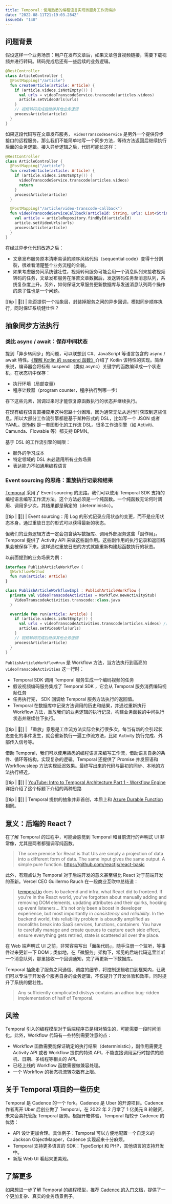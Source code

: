 ```yaml
---
title: Temporal：使用熟悉的编程语言实现微服务工作流编排
date: "2022-08-11T21:19:03.284Z"
issueId: "140"
---
```



## 问题背景

假设这样一个业务场景：用户在发布文章后，如果文章包含视频链接，需要下载视频并进行转码。转码完成后还有一些后续的业务逻辑。

```kotlin
@RestController
class ArticleController {
  @PostMapping("/article")
  fun createArticle(article: Article) {
    if (article.videos.isNotEmpty()) {
      val urls = videoTranscodeService.transcode(articles.videos)
      article.setVideoUrls(urls)
    }
    // 视频转码完成后继续其他业务逻辑
    processArticle(article)
  }
}
```

如果这段代码写在文章发布服务， `videoTranscodeService` 是另外一个提供异步接口的远程服务，那么我们不能简单地写一个同步方法，等待方法返回后继续执行后面的业务逻辑。接入异步逻辑之后，代码可能长这样：

```kotlin
@RestController
class ArticleController {
  @PostMapping("/article")
  fun createArticle(article: Article) {
    if (article.videos.isNotEmpty()) {
      videoTranscodeService.transcode(articles.videos)
      return
    }
    processArticle(article)
  }

  @PostMapping("/article/video-transcode-callback")
  fun videoTranscodeServiceCallback(articleId: String, urls: List<String>) {
    val article = articleRepository.findById(articleId)
    article.setVideoUrls(urls)
    processArticle(article)
  }
}
```

在经过异步化代码改造之后：

- 文章发布服务原本清晰易读的顺序风格代码（sequential code）变得十分割裂，很难看清楚整个业务流程的全貌。
- 如果考虑服务间系统健壮性，视频转码服务可能会用一个消息队列来接收视频转码的任务，文章发布服务在落苦文章数据后，发送转码任务至消息队列，系统复杂度上升。另外，如何保证文章服务更新数据库与发送消息队列两个操作的原子性也是一个问题。

[[tip | 🤔]]
| 能否提供一个抽象层，封装掉服务之间的异步回调，模拟同步顺序执行，同时保证系统健壮性？

## 抽象同步方法执行

### 类比 async / await：保存中间状态

提到「异步转同步」的问题，可以联想到 C#、JavaScript 等语言包含的 async / await 特性。[《理解 Kotlin 的 suspend 函数》](/posts/understanding-kotlin-suspend-functions/)介绍了 Kotlin 该特性的实现。简单来说，编译器会将标有 suspend （类似 async）关键字的函数编译成一个状态机，在状态机中保存：

- 执行环境（局部变量）
- 程序计数器（program counter，程序执行到哪一步）

存下这些元素，回调过来时才能恢复原函数执行的状态并继续执行。

在现有编程语言直接应用这种思路十分困难，因为通常无法从运行时获取到这些信息。所以大部分工作流引擎都是基于某种形式的 DSL，比如写一个 JSON 或者 YAML。[BPMN](https://en.wikipedia.org/wiki/Business_Process_Model_and_Notation) 是一套图形化的工作流 DSL。很多工作流引擎（如 Activiti、Camunda、Flowable 等）都支持 BPMN。

基于 DSL 的工作流引擎的局限：

- 额外的学习成本
- 特定领域的 DSL 未必适用所有业务场景
- 表达能力不如通用编程语言

### Event sourcing 的思路：重放执行记录和结果

[Temporal](https://temporal.io) 采用了 Event sourcing 的思路。我们可以使用 Temporal SDK 支持的编程语言编写工作流方法。这个方法必须是一个纯函数。一个纯函数无论何时调用、调用多少次，其结果都是确定的（deterministic）。

[[tip | 📖]]
| Event sourcing：用 Log 的形式记录应用状态的变更，而不是应用状态本身。通过重放日志的形式可以获得最新的状态。

但我们的业务逻辑方法一定会包含读写数据库、调用外部服务这些「副作用」。Temporal 提供了 Activity API 来做这些副作用。这些副作用的执行记录和返回结果会被保存下来。这样通过重放日志的方式就能重新构建起函数执行的状态。

以前面提到的业务场景为例：

```kotlin
interface PublishArticleWorkflow {
  @WorkflowMethod
  fun run(article: Article)
}

class PublishArticleWorkflowImpl : PublishArticleWorkflow {
  private val videoTranscodeActivities = Workflow.newActivityStub(
    VideoTranscodeActivities.transcode::class.java
  )

  override fun run(article: Article) {
    if (article.videos.isNotEmpty()) {
      val urls = videoTranscodeActivities.transcode(articles.videos) // highlight-line
      articles.setVideoUrls(urls)
    }
    // 视频转码完成后继续其他业务逻辑
    processArticle(article)
  }
}
```

`PublishArticleWorkflow#run` 是 Workflow 方法，当方法执行到高亮的 `videoTranscodeActivities` 这一行时：

- Temporal SDK 调用 Temporal 服务生成一个编码视频的任务
- 假设视频编码服务集成了 Temporal SDK ，它会从 Temporal 服务消费编码视频任务
- 任务执行完， SDK 回调给 Temporal 服务方法执行的返回值。
- Temporal 在数据库中记录方法调用的历史和结果，并通过重新执行 Workflow 方法，重放我们的业务逻辑的执行记录，构建业务函数的中间执行状态并继续往下执行。

[[tip | 🔑]]
| 「重放」意思是工作流方法实际会执行很多次。每当有新的会引起状态变化的事件发生，就会重新执行一遍工作流方法，比如 Activity 执行完成、外部传入信号等。

借助 Temporal，我们可以使用熟悉的编程语言来编写工作流，借助语言自身的条件、循环等结构，实现复杂的逻辑。Temporal 还提供了 Promise 并发原语和 Workflow.sleep 方法实现延迟效果。最终写出来的代码与最初的同步、本地的方法执行相近。

[[tip | 🔗]]
| [YouTube: Intro to Temporal Architecture Part 1 - Workflow Engine](https://www.youtube.com/watch?v=wMUKhtRhlmY) 详细介绍了这个标题下介绍的两种思路

[[tip | 📖]]
| Temporal 提供的抽象并非首创，本质上和 [Azure Durable Function](https://docs.microsoft.com/en-us/azure/azure-functions/durable/durable-functions-overview?tabs=csharp) 相同。

## 意义：后端的 React？

在了解 Temporal 的过程中，可能会感觉到 Temporal 和目前流行的声明式 UI 非常像，尤其是两者都强调写纯函数。

> The core premise for React is that UIs are simply a projection of data into a different form of data. The same input gives the same output. A simple pure function. https://github.com/reactjs/react-basic
>

此外，有观点认为 Temporal 对于后端开发的意义甚至堪比 React 对于前端开发的革新。Vercel CEO Guillermo Rauch 在一段商业互吹中总结道：

> [temporal.io](http://temporal.io) does to backend and infra, what React did to frontend. If you're in the React world, you've forgotten about manually adding and removing DOM elements, updating attributes and their quirks, hooking up event listeners… It's not only been a boost in developer experience, but most importantly in *consistency and reliability*. In the backend world, this reliability problem is absurdly amplified as monoliths break into SaaS services, functions, containers. You have to carefully manage and create queues to capture each side effect, ensure everything gets retried, state is scattered all over the place.
>

在 Web 端声明式 UI 之前，非常容易写出「面条代码」，随手注册一个监听，等事件过来更新一下 DOM；类似地，在「微服务」架构下，常见的后端代码这里监听一个消息队列，那里接收一个回调通知，完了再更新一下数据库。

Temporal  抽象走了服务之间通信、调度的细节，将控制逻辑收口到框架内，让我们可以专注于开发各个服务自身的业务逻辑，不仅提升了开发体验和效率，同时提升了系统的健壮性。

> Any sufficiently complicated distsys contains an adhoc bug-ridden implementation of half of Temporal.
>

## 风险

Temporal 引入的编程模型对于后端程序员是相对陌生的，可能需要一段时间消化。此外，Workflow 代码有一些特别需要注意的点：

- Workflow 函数需要能保证确定的执行结果（deterministic），副作用需要走 Activity API 或者 Workflow 提供的特殊 API，不能直接调用运行时提供的随机、日期、多线程等相关的 API。
- 已经上线的 Workflow 函数需要做兼容处理。
- 一个 Workflow 的状态机流转次数有上限。

## 关于 Temporal 项目的一些历史

Temporal 是 Cadence 的一个 fork。Cadence 是 Uber 的开源项目。Cadence 作者离开 Uber 后创业做了 Temporal，在 2022 年 2 月拿了 1 亿美元 B 轮融资，未来会卖托管版 Temporal 服务。根据开箱体验，Temporal 相较于 Cadence 的优势：

- API 设计更加合理。具体例子：Temporal 可以方便地配置一个自定义的 Jackson ObjectMapper，Cadence 实现起来十分麻烦。
- Temporal 支持更多语言的 SDK：TypeScript 和 PHP，其他语言的支持开发中。
- 新版 Web UI 看起来更美观。

## 了解更多

如果想进一步了解 Temporal 的编程模型，推荐 [Cadence 的入门文档](https://cadenceworkflow.io/docs/concepts/workflows/#example)，提供了一个更加复杂、真实的业务场景例子。

